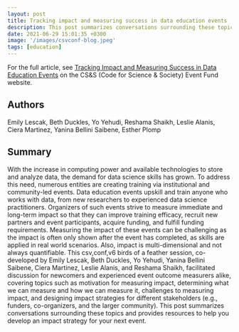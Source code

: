 ```yaml
---
layout: post
title: Tracking impact and measuring success in data education events
description: This post summarizes conversations surrounding these topics and provides resources to help you develop an impact strategy for your next event.
date: 2021-06-29 15:01:35 +0300
image: '/images/csvconf-blog.jpeg'
tags: [education]
---
```

For the full article, see [Tracking Impact and Measuring Success in Data Education Events](https://eventfund.codeforscience.org/tracking-impact-and-measuring-success-in-data-education-events/) on the CS&S (Code for Science & Society) Event Fund website.  

## Authors
Emily Lescak, Beth Duckles, Yo Yehudi, Reshama Shaikh, Leslie Alanis, Ciera Martinez, Yanina Bellini Saibene, Esther Plomp

## Summary
With the increase in computing power and available technologies to store and analyze data, the demand for data science skills has grown. To address this need, numerous entities are creating training via institutional and community-led events. Data education events upskill and train anyone who works with data, from new researchers to experienced data science practitioners. Organizers of such events strive to measure immediate and long-term impact so that they can improve training efficacy, recruit new partners and event participants, acquire funding, and fulfill funding requirements. Measuring the impact of these events can be challenging as the impact is often only shown after the event has completed, as skills are applied in real world scenarios. Also, impact is multi-dimensional and not always quantifiable. This csv,conf,v6 birds of a feather session, co-developed by Emily Lescak, Beth Duckles, Yo Yehudi, Yanina Bellini Saibene, Ciera Martinez, Leslie Alanis, and Reshama Shaikh, facilitated discussion for newcomers and experienced event outcome measurers alike, covering topics such as motivation for measuring impact, determining what we can measure and how we can measure it, challenges to measuring impact, and designing impact strategies for different stakeholders (e.g., funders, co-organizers, and the larger community). This post summarizes conversations surrounding these topics and provides resources to help you develop an impact strategy for your next event.

